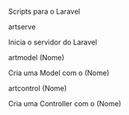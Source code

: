 Scripts para o Laravel

artserve

 Inicia o servidor do Laravel

artmodel (Nome)

 Cria uma Model com o (Nome)

artcontrol (Nome)

 Cria uma Controller com o (Nome)
